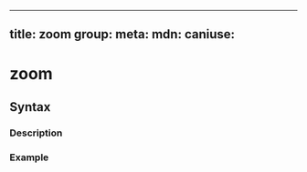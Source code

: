 
  ---
  title: zoom
  group: 
  meta:
    mdn:
    caniuse:
  ---

  # zoom
  <!--- Introduction sentence to zoom, keep it brief and set the overall context -->

  ## Syntax
  <!--- Introduce the various syntax for zoom -->

  ### Description
  <!--- For each major section of syntax provide a description explaining its usage further -->

  ### Example
  <!--- Provide code examples for the syntax block you're currently describing -->